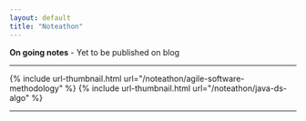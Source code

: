 ```yaml
---
layout: default
title: "Noteathon"
---
```


**On going notes** - Yet to be published on blog

---

<div class="thumbnail-link-container">
{% include url-thumbnail.html url="/noteathon/agile-software-methodology" %}
{% include url-thumbnail.html url="/noteathon/java-ds-algo" %}
<!-- {% include url-thumbnail.html url="/projects/project-karaoke" %} -->
</div>

<hr/>